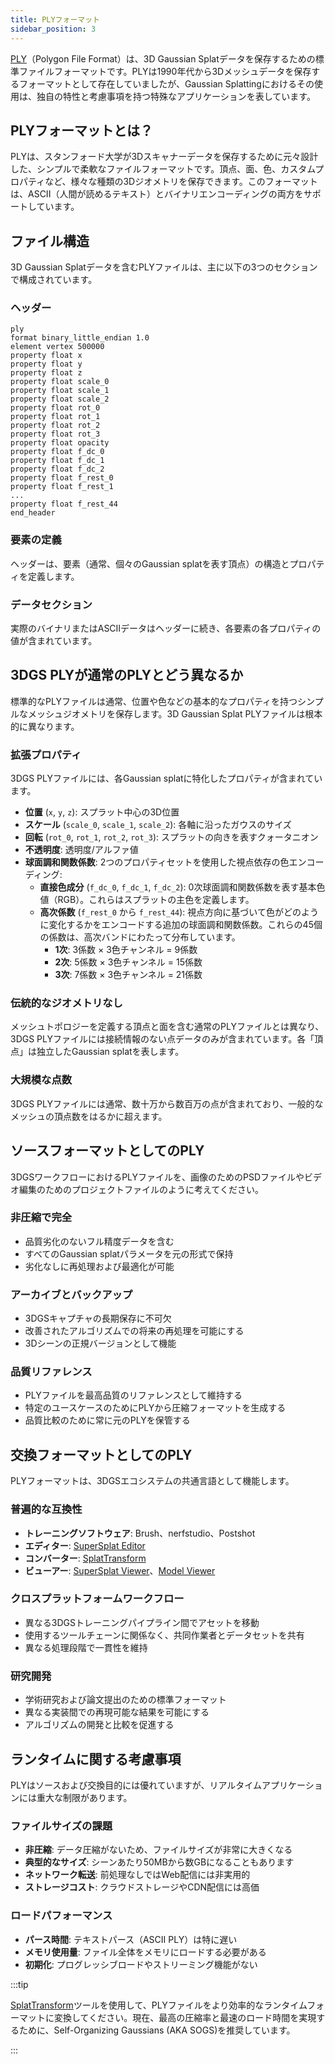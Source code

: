 ```yaml
---
title: PLYフォーマット
sidebar_position: 3
---
```


[PLY](https://en.wikipedia.org/wiki/PLY_(file_format))（Polygon File Format）は、3D Gaussian Splatデータを保存するための標準ファイルフォーマットです。PLYは1990年代から3Dメッシュデータを保存するフォーマットとして存在していましたが、Gaussian Splattingにおけるその使用は、独自の特性と考慮事項を持つ特殊なアプリケーションを表しています。

## PLYフォーマットとは？

PLYは、スタンフォード大学が3Dスキャナーデータを保存するために元々設計した、シンプルで柔軟なファイルフォーマットです。頂点、面、色、カスタムプロパティなど、様々な種類の3Dジオメトリを保存できます。このフォーマットは、ASCII（人間が読めるテキスト）とバイナリエンコーディングの両方をサポートしています。

## ファイル構造

3D Gaussian Splatデータを含むPLYファイルは、主に以下の3つのセクションで構成されています。

### ヘッダー

```none
ply
format binary_little_endian 1.0
element vertex 500000
property float x
property float y
property float z
property float scale_0
property float scale_1
property float scale_2
property float rot_0
property float rot_1
property float rot_2
property float rot_3
property float opacity
property float f_dc_0
property float f_dc_1
property float f_dc_2
property float f_rest_0
property float f_rest_1
...
property float f_rest_44
end_header
```

### 要素の定義

ヘッダーは、要素（通常、個々のGaussian splatを表す頂点）の構造とプロパティを定義します。

### データセクション

実際のバイナリまたはASCIIデータはヘッダーに続き、各要素の各プロパティの値が含まれています。

## 3DGS PLYが通常のPLYとどう異なるか

標準的なPLYファイルは通常、位置や色などの基本的なプロパティを持つシンプルなメッシュジオメトリを保存します。3D Gaussian Splat PLYファイルは根本的に異なります。

### 拡張プロパティ

3DGS PLYファイルには、各Gaussian splatに特化したプロパティが含まれています。

- **位置** (`x`, `y`, `z`): スプラット中心の3D位置
- **スケール** (`scale_0`, `scale_1`, `scale_2`): 各軸に沿ったガウスのサイズ
- **回転** (`rot_0`, `rot_1`, `rot_2`, `rot_3`): スプラットの向きを表すクォータニオン
- **不透明度**: 透明度/アルファ値
- **球面調和関数係数**: 2つのプロパティセットを使用した視点依存の色エンコーディング:
  - **直接色成分** (`f_dc_0`, `f_dc_1`, `f_dc_2`): 0次球面調和関数係数を表す基本色値（RGB）。これらはスプラットの主色を定義します。
  - **高次係数** (`f_rest_0` から `f_rest_44`): 視点方向に基づいて色がどのように変化するかをエンコードする追加の球面調和関数係数。これらの45個の係数は、高次バンドにわたって分布しています。
    - **1次**: 3係数 × 3色チャンネル = 9係数
    - **2次**: 5係数 × 3色チャンネル = 15係数
    - **3次**: 7係数 × 3色チャンネル = 21係数

### 伝統的なジオメトリなし

メッシュトポロジーを定義する頂点と面を含む通常のPLYファイルとは異なり、3DGS PLYファイルには接続情報のない点データのみが含まれています。各「頂点」は独立したGaussian splatを表します。

### 大規模な点数

3DGS PLYファイルには通常、数十万から数百万の点が含まれており、一般的なメッシュの頂点数をはるかに超えます。

## ソースフォーマットとしてのPLY

3DGSワークフローにおけるPLYファイルを、画像のためのPSDファイルやビデオ編集のためのプロジェクトファイルのように考えてください。

### 非圧縮で完全

- 品質劣化のないフル精度データを含む
- すべてのGaussian splatパラメータを元の形式で保持
- 劣化なしに再処理および最適化が可能

### アーカイブとバックアップ

- 3DGSキャプチャの長期保存に不可欠
- 改善されたアルゴリズムでの将来の再処理を可能にする
- 3Dシーンの正規バージョンとして機能

### 品質リファレンス

- PLYファイルを最高品質のリファレンスとして維持する
- 特定のユースケースのためにPLYから圧縮フォーマットを生成する
- 品質比較のために常に元のPLYを保管する

## 交換フォーマットとしてのPLY

PLYフォーマットは、3DGSエコシステムの共通言語として機能します。

### 普遍的な互換性

- **トレーニングソフトウェア**: Brush、nerfstudio、Postshot
- **エディター**: [SuperSplat Editor](../editing/supersplat/index.md)
- **コンバーター**: [SplatTransform](../editing/splat-transform.md)
- **ビューアー**: [SuperSplat Viewer](https://github.com/playcanvas/supersplat-viewer)、[Model Viewer](https://github.com/playcanvas/model-viewer)

### クロスプラットフォームワークフロー

- 異なる3DGSトレーニングパイプライン間でアセットを移動
- 使用するツールチェーンに関係なく、共同作業者とデータセットを共有
- 異なる処理段階で一貫性を維持

### 研究開発

- 学術研究および論文提出のための標準フォーマット
- 異なる実装間での再現可能な結果を可能にする
- アルゴリズムの開発と比較を促進する

## ランタイムに関する考慮事項

PLYはソースおよび交換目的には優れていますが、リアルタイムアプリケーションには重大な制限があります。

### ファイルサイズの課題

- **非圧縮**: データ圧縮がないため、ファイルサイズが非常に大きくなる
- **典型的なサイズ**: シーンあたり50MBから数GBになることもあります
- **ネットワーク転送**: 前処理なしではWeb配信には非実用的
- **ストレージコスト**: クラウドストレージやCDN配信には高価

### ロードパフォーマンス

- **パース時間**: テキストパース（ASCII PLY）は特に遅い
- **メモリ使用量**: ファイル全体をメモリにロードする必要がある
- **初期化**: プログレッシブロードやストリーミング機能がない

:::tip

[SplatTransform](../editing/splat-transform.md)ツールを使用して、PLYファイルをより効率的なランタイムフォーマットに変換してください。現在、最高の圧縮率と最速のロード時間を実現するために、Self-Organizing Gaussians (AKA SOGS)を推奨しています。

:::
